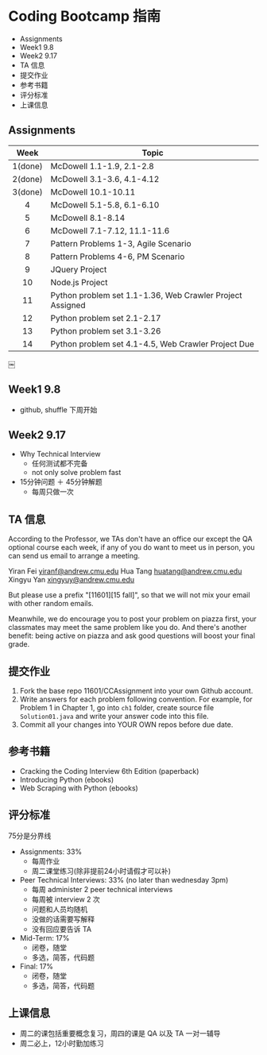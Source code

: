 # Coding Bootcamp 指南

<!-- MarkdownTOC -->

- Assignments
- Week1 9.8
- Week2 9.17
- TA 信息
- 提交作业
- 参考书籍
- 评分标准
- 上课信息

<!-- /MarkdownTOC -->

## Assignments

Week | Topic
:---: | ---
1(done) | McDowell 1.1-1.9, 2.1-2.8
2(done) | McDowell 3.1-3.6, 4.1-4.12
3(done) | McDowell 10.1-10.11
4 | McDowell 5.1-5.8, 6.1-6.10
5 | McDowell 8.1-8.14
6 | McDowell 7.1-7.12, 11.1-11.6
7 | Pattern Problems 1-3, Agile Scenario
8 | Pattern Problems 4-6, PM Scenario
9 | JQuery Project
10 | Node.js Project
11 | Python problem set 1.1-1.36, Web Crawler Project Assigned
12 | Python problem set 2.1-2.17
13 | Python problem set 3.1-3.26
14 | Python problem set 4.1-4.5, Web Crawler Project Due
￼
## Week1 9.8

+ github, shuffle 下周开始

## Week2 9.17

+ Why Technical Interview
    + 任何测试都不完备
    + not only solve problem fast
+ 15分钟问题 ＋ 45分钟解题
    + 每周只做一次

## TA 信息

According to the Professor, we TAs don't have an office our except the QA optional course each week, if any of you do want to meet us in person, you can send us email to arrange a meeting.

Yiran Fei <yiranf@andrew.cmu.edu>
Hua Tang <huatang@andrew.cmu.edu>
Xingyu Yan <xingyuy@andrew.cmu.edu>

But please use a prefix "[11601][15 fall]", so that we will not mix your email with other random emails.

Meanwhile, we do encourage you to post your problem on piazza first, your classmates may meet the same problem like you do. And there's another benefit: being active on piazza and ask good questions will boost your final grade.

## 提交作业

1. Fork the base repo 11601/CCAssignment into your own Github account.
2. Write answers for each problem following convention. For example, for Problem 1 in Chapter 1, go into `ch1` folder, create source file `Solution01.java` and write your answer code into this file.
3. Commit all your changes into YOUR OWN repos before due date.


## 参考书籍

+ Cracking the Coding Interview 6th Edition (paperback)
+ Introducing Python (ebooks)
+ Web Scraping with Python (ebooks)

## 评分标准

75分是分界线

+ Assignments: 33%
    + 每周作业
    + 周二课堂练习(除非提前24小时请假才可以补)
+ Peer Technical Interviews: 33% (no later than wednesday 3pm)
    + 每周 administer 2 peer technical interviews
    + 每周被 interview 2 次
    + 问题和人员均随机
    + 没做的话需要写解释
    + 没有回应要告诉 TA
+ Mid-Term: 17%
    + 闭卷，随堂
    + 多选，简答，代码题
+ Final: 17%
    + 闭卷，随堂
    + 多选，简答，代码题

## 上课信息

+ 周二的课包括重要概念复习，周四的课是 QA 以及 TA 一对一辅导
+ 周二必上，12小时勤加练习


